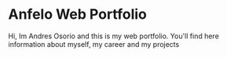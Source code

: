 # Anfelo Web Portfolio

Hi, Im Andres Osorio and this is my web portfolio. You'll find here information about myself, my career and my projects
